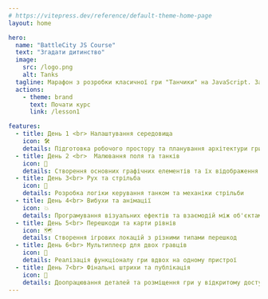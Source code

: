 ```yaml
---
# https://vitepress.dev/reference/default-theme-home-page
layout: home

hero:
  name: "BattleCity JS Course"
  text: "Згадати дитинство"
  image:
    src: /logo.png
    alt: Tanks
  tagline: Марафон з розробки класичної гри "Танчики" на JavaScript. За 7 днів створимо повноцінну гру з нуля - від налаштування Canvas до додавання звуків та ефектів. Курс включає рух гравців, стрільбу, штучний інтелект ворогів, систему рівнів та фінальне тестування.
  actions:
    - theme: brand
      text: Почати курс
      link: /lesson1

features:
  - title: День 1 <br> Налаштування середовища
    icon: 🛠️
    details: Підготовка робочого простору та планування архітектури гри "Танчики"
  - title: День 2 <br>  Малювання поля та танків
    icon: 🎨
    details: Створення основних графічних елементів та їх відображення на екрані
  - title: День 3<br> Рух та стрільба
    icon: 🚗
    details: Розробка логіки керування танком та механіки стрільби
  - title: День 4<br> Вибухи та анімації
    icon: 💥
    details: Програмування візуальних ефектів та взаємодій між об'єктами
  - title: День 5<br> Перешкоди та карти рівнів
    icon: 🗺️
    details: Створення ігрових локацій з різними типами перешкод
  - title: День 6<br> Мультиплеєр для двох гравців
    icon: 👥
    details: Реалізація функціоналу гри вдвох на одному пристрої
  - title: День 7<br> Фінальні штрихи та публікація
    icon: 🚀
    details: Доопрацювання деталей та розміщення гри у відкритому доступі
---
```


